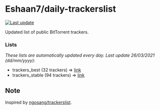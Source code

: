 
# Eshaan7/daily-trackerslist 

[![Last update](https://img.shields.io/badge/Last%20update-26/03/2021-blue.svg)](#)

Updated list of public BitTorrent trackers.

### Lists
*These lists are automatically updated every day. Last update 26/03/2021 (_dd/mm/yyyy_):*

* trackers_best (32 trackers) => [link](https://raw.githubusercontent.com/eshaan7/daily-trackerslist/master/trackers_best.txt)
* trackers_stable (94 trackers) => [link](https://raw.githubusercontent.com/eshaan7/daily-trackerslist/master/trackers_stable.txt)

## Note

Inspired by [ngosang/trackerslist](https://github.com/ngosang/trackerslist).
